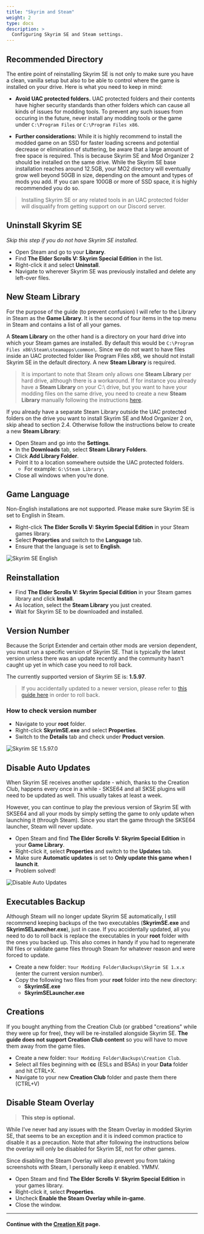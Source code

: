 ```yaml
---
title: "Skyrim and Steam"
weight: 2
type: docs
description: >
  Configuring Skyrim SE and Steam settings.
---
```


## Recommended Directory

The entire point of reinstalling Skyrim SE is not only to make sure you have a clean, vanilla setup but also to be able to control where the game is installed on your drive. Here is what you need to keep in mind:

- **Avoid UAC protected folders.** UAC protected folders and their contents have higher security standards than other folders which can cause all kinds of issues for modding tools. To prevent any such issues from occuring in the future, never install any modding tools or the game under `C:\Program Files` or `C:\Program Files x86`.

- **Further considerations:** While it is highly recommend to install the modded game on an SSD for faster loading screens and potential decrease or elimination of stuttering, be aware that a large amount of free space is required. This is because  Skyrim SE and Mod Organizer 2 should be installed on the same drive. While the Skyrim SE base installation reaches around 12.5GB, your MO2 directory will eventually grow well beyond 50GB in size, depending on the amount and types of mods you add. If you can spare 100GB or more of SSD space, it is highly recommended you do so.

> Installing Skyrim SE or any related tools in an UAC protected folder will disqualify from getting support on our Discord server.

## Uninstall Skyrim SE

*Skip this step if you do not have Skyrim SE installed.*

- Open Steam and go to your **Library**.
- Find **The Elder Scrolls V: Skyrim Special Edition** in the list.
- Right-click it and select **Uninstall**.
- Navigate to wherever Skyrim SE was previously installed and delete any left-over files.

## New Steam Library

For the purpose of the guide (to prevent confusion) I will refer to the Library in Steam as the **Game Library**. It is the second of four items in the top menu in Steam and contains a list of all your games.

A **Steam Library** on the other hand is a directory on your hard drive into which your Steam games are installed. By default this would be `C:\Program Files x86\Steam\steamapps\common\`. Since we do not want to have files inside an UAC protected folder like Program Files x86, we should not install Skyrim SE in the default directory. A new **Steam Library** is required.

> It is important to note that Steam only allows one **Steam Library** per hard drive, although there is a workaround. If for instance you already have a **Steam Library** on your C:\ drive, but you want to have your modding files on the same drive, you need to create a new **Steam Library** manually following the instructions [here](https://steamcommunity.com/discussions/forum/1/135511294066324002).

If you already have a separate Steam Library outside the UAC protected folders on the drive you want to install Skyrim SE and Mod Organizer 2 on, skip ahead to section 2.4. Otherwise follow the instructions below to create a new **Steam Library**:

* Open Steam and go into the **Settings**.
* In the **Downloads** tab, select **Steam Library Folders**.
* Click **Add Library Folder**.
* Point it to a location somewhere outside the UAC protected folders.
  * For example: `G:\Steam Library\`
* Close all windows when you’re done.

## Game Language

Non-English installations are not supported. Please make sure Skyrim SE is set to English in Steam.

- Right-click **The Elder Scrolls V: Skyrim Special Edition** in your Steam games library.
- Select **Properties** and switch to the **Language** tab.
- Ensure that the language is set to **English**.

![Skyrim SE English](/Pictures/skyrim-se/initial-setup/skyrim-se-english.png)

## Reinstallation

* Find **The Elder Scrolls V: Skyrim Special Edition** in your Steam games library and click **Install**.
* As location, select the **Steam Library** you just created.
* Wait for Skyrim SE to be downloaded and installed.

## Version Number

Because the Script Extender and certain other mods are version dependent, you must run a specific version of Skyrim SE. That is typically the latest version unless there was an update recently and the community hasn't caught up yet in which case you need to roll back.

The currently supported version of Skyrim SE is: **1.5.97**.

> If you accidentally updated to a newer version, please refer to [this guide here](https://www.nexusmods.com/skyrimspecialedition/mods/19658) in order to roll back.

### How to check version number

* Navigate to your **root** folder.
* Right-click **SkyrimSE.exe** and select **Properties**.
* Switch to the **Details** tab and check under **Product version**.

![Skyrim SE 1.5.97.0](/Pictures/skyrim-se/initial-setup/skyrim-se-1-5-97-0.png)

## Disable Auto Updates

When Skyrim SE receives another update - which, thanks to the Creation Club, happens every once in a while - SKSE64 and all SKSE plugins will need to be updated as well. This usually takes at least a week.

However, you can continue to play the previous version of Skyrim SE with SKSE64 and all your mods by simply setting the game to only update when launching it (through Steam). Since you start the game through the SKSE64 launcher, Steam will never update.

* Open Steam and find **The Elder Scrolls V: Skyrim Special Edition** in your **Game Library**.
* Right-click it, select **Properties** and switch to the **Updates** tab.
* Make sure **Automatic updates** is set to **Only update this game when I launch it**.
* Problem solved!

![Disable Auto Updates](/Pictures/skyrim-se/initial-setup/sse-disable-auto-updates.png)

## Executables Backup

Although Steam will no longer update Skyrim SE automatically, I still recommend keeping backups of the two executables (**SkyrimSE.exe** and **SkyrimSELauncher.exe**), just in case. If you accidentally updated, all you need to do to roll back is replace the executables in your **root** folder with the ones you backed up. This also comes in handy if you had to regenerate INI files or validate game files through Steam for whatever reason and were forced to update.

* Create a new folder: `Your Modding Folder\Backups\Skyrim SE 1.x.x` (enter the current version number).
* Copy the following two files from your **root** folder into the new directory:
  * **SkyrimSE.exe**
  * **SkyrimSELauncher.exe**

## Creations

If you bought anything from the Creation Club (or grabbed "creations" while they were up for free), they will be re-installed alongside Skyrim SE. **The guide does not support Creation Club content** so you will have to move them away from the game files.

- Create a new folder: `Your Modding Folder\Backups\Creation Club`.
- Select all files beginning with **cc** (ESLs and BSAs) in your **Data** folder and hit CTRL+X.
- Navigate to your new **Creation Club** folder and paste them there (CTRL+V)

## Disable Steam Overlay

> **This step is optional.**

While I’ve never had any issues with the Steam Overlay in modded Skyrim SE, that seems to be an exception and it is indeed common practice to disable it as a precaution. Note that after following the instructions below the overlay will only be disabled for Skyrim SE, not for other games.

Since disabling the Steam Overlay will also prevent you from taking screenshots with Steam, I personally keep it enabled. YMMV.

* Open Steam and find **The Elder Scrolls V: Skyrim Special Edition** in your games library.
* Right-click it, select **Properties**.
* Uncheck **Enable the Steam Overlay while in-game**.
* Close the window.

---

#### Continue with the [Creation Kit](/skyrim-se/initial-setup/the-creation-kit/) page.